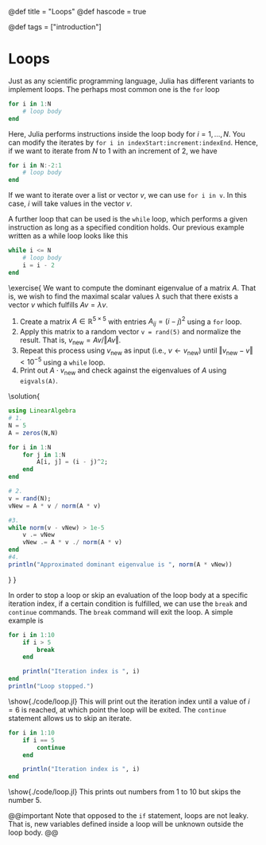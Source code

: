 @def title = "Loops"
@def hascode = true

@def tags = ["introduction"]

# Loops

Just as any scientific programming language, Julia has different variants to implement loops. The perhaps most common one is the `for` loop
```julia
for i in 1:N
    # loop body
end
```
Here, Julia performs instructions inside the loop body for $i = 1, \ldots, N$. You can modify the iterates by `for i in indexStart:increment:indexEnd`. Hence, if we want to iterate from $N$ to $1$ with an increment of $2$, we have 
```julia
for i in N:-2:1
    # loop body
end
```
If we want to iterate over a list or vector $v$, we can use `for i in v`. In this case, $i$ will take values in the vector $v$. 

A further loop that can be used is the `while` loop, which performs a given instruction as long as a specified condition holds. Our previous example written as a while loop looks like this
```julia
while i <= N
    # loop body
    i = i - 2
end
```

\exercise{
    We want to compute the dominant eigenvalue of a matrix $A$. That is, we wish to find the maximal scalar values $\lambda$ such that there exists a vector $v$ which fulfills $Av = \lambda v$.
1. Create a matrix $A\in\mathbb{R}^{5 \times 5}$ with entries $A_{ij} = (i-j)^2$ using a `for` loop. 
2. Apply this matrix to a random vector `v = rand(5)` and normalize the result. That is, $v_{\mathrm{new}} = Av/\Vert Av\Vert$.
3. Repeat this process using $v_{\mathrm{new}}$ as input (i.e., $v\leftarrow v_{\mathrm{new}}$) until $\Vert v_{\mathrm{new}}- v \Vert < 10^{-5}$ using a `while` loop.
4. Print out $A\cdot v_{\mathrm{new}}$ and check against the eigenvalues of $A$ using `eigvals(A)`.

\solution{
```julia
using LinearAlgebra
# 1.
N = 5
A = zeros(N,N)

for i in 1:N
    for j in 1:N
        A[i, j] = (i - j)^2;
    end
end

# 2.
v = rand(N);
vNew = A * v / norm(A * v)

#3.
while norm(v - vNew) > 1e-5
    v .= vNew
    vNew .= A * v ./ norm(A * v)
end
#4.
println("Approximated dominant eigenvalue is ", norm(A * vNew))
```
}
}

In order to stop a loop or skip an evaluation of the loop body at a specific iteration index, if a certain condition is fulfilled, we can use the `break` and `continue` commands. The `break` command will exit the loop. A simple example is
```julia:./code/loop.jl
for i in 1:10
    if i > 5
        break
    end

    println("Iteration index is ", i)
end
println("Loop stopped.")
```
\show{./code/loop.jl}
This will print out the iteration index until a value of $i=6$ is reached, at which point the loop will be exited. The `continue` statement allows us to skip an iterate.
```julia:./code/loop.jl
for i in 1:10    
    if i == 5
        continue
    end

    println("Iteration index is ", i)
end
```
\show{./code/loop.jl}
This prints out numbers from $1$ to $10$ but skips the number $5$.

@@important
Note that opposed to the `if` statement, loops are not leaky. That is, new variables defined inside a loop will be unknown outside the loop body.
@@

